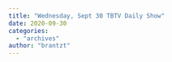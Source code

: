 ```yaml
---
title: "Wednesday, Sept 30 TBTV Daily Show"
date: 2020-09-30
categories: 
  - "archives"
author: "brantzt"
---
```



